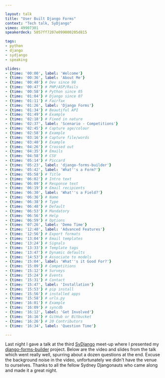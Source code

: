 ```yaml
---

layout: talk
title: "User Built Django Forms"
context: "Tech talk, SyDjango"
vimeo: 49907301
speakerdeck: 5057ff7207e099000205d815

tags:
- python
- django
- sydjango
- speaking

slides:
- {time: '00:00', label: 'Welcome'}
- {time: '00:36', label: 'About Me'}
- {time: '00:40'} # Dev since 98
- {time: '00:47'} # PHP/ASP/Rails
- {time: '00:58'} # Python since 05
- {time: '01:04'} # Django since 07
- {time: '01:11'} # Fairfax
- {time: '01:26', label: 'Django Forms'}
- {time: '01:34'} # Beautiful API
- {time: '01:49'} # Example
- {time: '02:18'} # Fixed in nature
- {time: '02:37', label: 'Scenario - Competitions'}
- {time: '02:45'} # Capture age/colour
- {time: '02:58'} # Example
- {time: '03:16'} # Capture file/words
- {time: '03:40'} # Example
- {time: '04:26'} # Crossed out
- {time: '04:35'} # Emails
- {time: '04:58'} # CSV
- {time: '05:14'} # Piccard
- {time: '05:23', label: 'django-forms-builder'}
- {time: '05:42', label: 'What''s a Form?'}
- {time: '05:58'} # Title
- {time: '06:02'} # Intro text
- {time: '06:09'} # Response text
- {time: '06:19'} # Email recipients
- {time: '06:30', label: 'What''s a Field?'}
- {time: '06:36'} # Name
- {time: '06:38'} # Type
- {time: '06:48'} # Default
- {time: '06:53'} # Mandatory
- {time: '06:56'} # Help
- {time: '06:59'} # Options
- {time: '07:26', label: 'Demo Time'}
- {time: '12:48', label: 'Advanced Features'}
- {time: '12:56'} # Export formats
- {time: '13:04'} # Email templates
- {time: '13:24'} # Signals
- {time: '13:33'} # Template tags
- {time: '13:47'} # Dynamic defaults
- {time: '14:53'} # Associate to models
- {time: '15:04', label: 'What''s it Good For?'}
- {time: '15:09'} # Competitions
- {time: '15:12'} # Surveys
- {time: '15:24'} # Events
- {time: '15:31'} # Contact
- {time: '15:47', label: 'Installation'}
- {time: '15:53'} # pip install
- {time: '15:56'} # installed apps
- {time: '15:58'} # urls.py
- {time: '16:01'} # Example
- {time: '16:09'} # syncdb
- {time: '16:12', label: 'Get Involved'}
- {time: '16:16'} # GitHub or Bitbucket
- {time: '16:26'} # 20 Contributors
- {time: '16:34', label: 'Question Time'}

---
```


Last night I gave a talk at the third [SyDjango](http://www.meetup.com/SyDjango/) meet-up where I presented my [django-forms-builder](https://github.com/stephenmcd/django-forms-builder) project. Below are the video and slides from the talk which went really well, spurring about a dozen questions at the end. Excuse the background noise in the video, unfortunately we didn't have the venue to ourselves. Thanks to all the fellow Sydney Djangonauts who came along and made it a great night.
